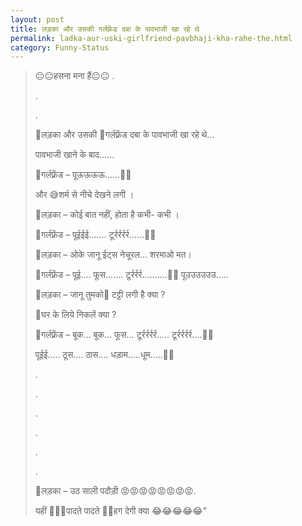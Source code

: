 ```yaml
---
layout: post
title: लड़का और उसकी गर्लफ़्रेंड दबा के पावभाजी खा रहे थे
permalink: ladka-aur-uski-girlfriend-pavbhaji-kha-rahe-the.html
category: Funny-Status
---
```

> 😐😐हसना मना हैं😐😐
> .
> 
> .
> 
> .
> 
> 
> 👱लड़का और उसकी 👩गर्लफ़्रेंड दबा के पावभाजी खा रहे थे…
> 
> पावभाजी खाने के बाद……
> 
> 👩गर्लफ़्रेंड – पूऊऊऊऊ……💨💨 
> 
> और 😅शर्म से नीचे देखने लगी ।
> 
> 👱लड़का – कोई बात नहीं, होता है कभी- कभी ।
> 
> 👩गर्लफ़्रेंड – पूईईई……. टूर्रर्रर्रर्र……💨💨
> 
> 👱लड़का – ओके जानू ईट्स नेचूरल… शरमाओ मत।
> 
> 👩गर्लफ़्रेंड – पूई…. फूस……. टूर्रर्रर्र……….💨💨 पूउउउउउउ…..
> 
> 👱लड़का – जानू तुमको💩 टट्टी लगी है क्या ?
> 
> 🏡घर के लिये निकलें क्या ?
> 
> 👩गर्लफ़्रेंड – बूक… बूक… फूस… टूर्रर्रर्रर्र….. टूर्रर्रर्रर्र….💨💨
> 
> पूईई….. ठूस…. ठास…. धड़ाम…..धूम…..💨💨
> 
> .
> 
> .
> 
> .
> 
> .
> 
> .
> 
> .
> 
> 👱लड़का – उठ साली पदौड़ी 😡😡😡😡😡😡😡😡.
> 
> यहीं 💨💨💨पादते पादते 💩💩हग देगी क्या 😂😂😂😂😂"
> 